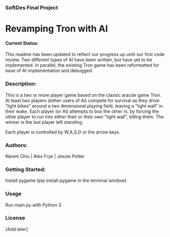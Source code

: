 ### SoftDes Final Project 

# Revamping Tron with AI

#### Current Status:
This readme has been updated to reflect our progress up until our first code review. Two different types of AI have been written, but have yet to be implemented. In parallel, the existing Tron game has been reformatted for ease of AI implementation and debugged.

### Description: 
This is a two or more player game based on the classic aracde game Tron. At least two players (either users of AI) compete for survival as they drive "light bikes" around a two dimensional playing field, leaving a "light wall" in their wake. Each player (or AI) attempts to box the other in, by forcing the other player to run into either their or their own "light wall", killing them. The winner is the last player left standing. 

Each player is controlled by W,A,S,D or the arrow keys.

### Authors:
Naomi Chiu | Alex Frye | Jessie Potter

### Getting Started:
Install pygame (pip install pygame in the terminal window)

### Usage
Run main.py with Python 3

### License
{Add later}
